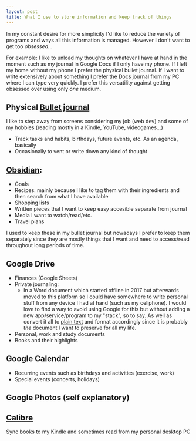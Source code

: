 ```yaml
---
layout: post
title: What I use to store information and keep track of things
---
```


In my constant desire for more simplicity I'd like to reduce the variety of programs and ways all this information is managed. However I don't want to get too _obsessed_...

For example: I like to unload my thoughts on whatever I have at hand in the moment such as my journal in Google Docs if I only have my phone. If I left my home without my phone I prefer the physical bullet journal. If I want to write extensively about something I prefer the Docs journal from my PC where I can type very quickly. I prefer this versatility against getting obsessed over using only _one_ medium.

## Physical [Bullet journal](https://bulletjournal.com/)
I like to step away from screens considering my job (web dev) and some of my hobbies (reading mostly in a Kindle, YouTube, videogames...)
- Track tasks and habits, birthdays, future events, etc. As an agenda, basically
- Occasionally to vent or write down any kind of thought

## [Obsidian](https://obsidian.md/):
- Goals
- Recipes: mainly because I like to tag them with their ingredients and then search from what I have available
- Shopping lists
- Written pieces that I want to keep easy accesible separate from journal
- Media I want to watch/read/etc.
- Travel plans

I used to keep these in my bullet journal but nowadays I prefer to keep them separately since they are mostly things that I want and need to access/read throughout long periods of time.

## Google Drive
- Finances (Google Sheets)
- Private journaling: 
    - In a Word document which started offline in 2017 but afterwards moved to this platform so I could have somewhere to write personal stuff from any device I had at hand (such as my cellphone). I would love to find a way to avoid using Google for this but without adding a new app/service/program to my "stack", so to say. As well as convert it all to [plain text](https://sive.rs/plaintext) and format accordingly since it is probably _the_ document I want to preserve for all my life.
- Personal, work and study documents
- Books and their highlights

## Google Calendar
- Recurring events such as birthdays and activities (exercise, work)
- Special events (concerts, holidays)

## Google Photos (self explanatory)

## [Calibre](https://calibre-ebook.com/)
Sync books to my Kindle and sometimes read from my personal desktop PC